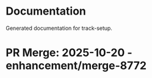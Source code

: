 # Documentation

Generated documentation for track-setup.

# PR Merge: 2025-10-20 - enhancement/merge-8772
